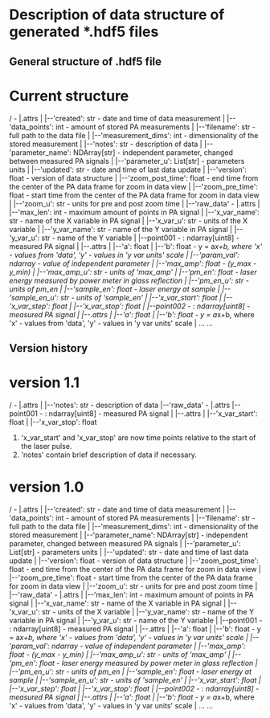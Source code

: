 # Description of data structure of generated *.hdf5 files

## General structure of .hdf5 file

# Current structure

/ - <root group>
|.attrs
|  |--'created': str - date and time of data measurement
|  |--'data_points': int - amount of stored PA measurements
|  |--'filename': str - full path to the data file
|  |--'measurement_dims': int - dimensionality of the stored measurement
|  |--'notes': str - description of data
|  |--'parameter_name': NDArray[str] - independent parameter, changed between measured PA signals
|  |--'parameter_u': List[str] - parameters units
|  |--'updated': str - date and time of last data update
|  |--'version': float - version of data structure
|  |--'zoom_post_time': float - end time from the center of the PA data frame for zoom in data view
|  |--'zoom_pre_time': float - start time from the center of the PA data frame for zoom in data view
|  |--'zoom_u': str - units for pre and post zoom time
|
|--'raw_data' - <group>
   |.attrs
   |  |--'max_len': int - maximum amount of points in PA signal
   |  |--'x_var_name': str - name of the X variable in PA signal
   |  |--'x_var_u': str - units of the X variable
   |  |--'y_var_name': str - name of the Y variable in PA signal
   |  |--'y_var_u': str - name of the Y variable
   |
   |--point001 - <dataset>: ndarray[uint8] - measured PA signal
   |  |--.attrs 
   |    |--'a': float
   |    |--'b': float - y = a*x+b, where 'x' - values from 'data', 'y' - values in 'y var units' scale
   |    |--'param_val': ndarray - value of independent parameter
   |    |--'max_amp': float - (y_max - y_min)
   |    |--'max_amp_u': str - units of 'max_amp'
   |    |--'pm_en': float - laser energy measured by power meter in glass reflection
   |    |--'pm_en_u': str - units of pm_en
   |    |--'sample_en': float - laser energy at sample
   |    |--'sample_en_u': str - units of 'sample_en'
   |    |--'x_var_start': float
   |    |--'x_var_step': float
   |    |--'x_var_stop': float
   |
   |--point002 - <dataset>: ndarray[uint8] - measured PA signal
   |  |--.attrs
   |    |--'a': float
   |    |--'b': float - y = a*x+b, where 'x' - values from 'data', 'y' - values in 'y var units' scale
   |    ...
   ...

## Version history

# version 1.1
/ - <root group>
|.attrs
|  |--'notes': str - description of data
|--'raw_data' - <group>
   |.attrs
   |--point001 - <dataset>: ndarray[uint8] - measured PA signal
   |  |--.attrs 
   |    |--'x_var_start': float
   |    |--'x_var_stop': float

1. 'x_var_start' and 'x_var_stop' are now time points relative to the start of the laser pulse.
2. 'notes' contain brief description of data if necessary.

# version 1.0
/ - <root group>
|.attrs
|  |--'created': str - date and time of data measurement
|  |--'data_points': int - amount of stored PA measurements
|  |--'filename': str - full path to the data file
|  |--'measurement_dims': int - dimensionality of the stored measurement
|  |--'parameter_name': NDArray[str] - independent parameter, changed between measured PA signals
|  |--'parameter_u': List[str] - parameters units
|  |--'updated': str - date and time of last data update
|  |--'version': float - version of data structure
|  |--'zoom_post_time': float - end time from the center of the PA data frame for zoom in data view
|  |--'zoom_pre_time': float - start time from the center of the PA data frame for zoom in data view
|  |--'zoom_u': str - units for pre and post zoom time
|
|--'raw_data' - <group>
   |.attrs
   |  |--'max_len': int - maximum amount of points in PA signal
   |  |--'x_var_name': str - name of the X variable in PA signal
   |  |--'x_var_u': str - units of the X variable
   |  |--'y_var_name': str - name of the Y variable in PA signal
   |  |--'y_var_u': str - name of the Y variable
   |
   |--point001 - <dataset>: ndarray[uint8] - measured PA signal
   |  |--.attrs 
   |    |--'a': float
   |    |--'b': float - y = a*x+b, where 'x' - values from 'data', 'y' - values in 'y var units' scale
   |    |--'param_val': ndarray - value of independent parameter
   |    |--'max_amp': float - (y_max - y_min)
   |    |--'max_amp_u': str - units of 'max_amp'
   |    |--'pm_en': float - laser energy measured by power meter in glass reflection
   |    |--'pm_en_u': str - units of pm_en
   |    |--'sample_en': float - laser energy at sample
   |    |--'sample_en_u': str - units of 'sample_en'
   |    |--'x_var_start': float
   |    |--'x_var_step': float
   |    |--'x_var_stop': float
   |
   |--point002 - <dataset>: ndarray[uint8] - measured PA signal
   |  |--.attrs
   |    |--'a': float
   |    |--'b': float - y = a*x+b, where 'x' - values from 'data', 'y' - values in 'y var units' scale
   |    ...
   ...